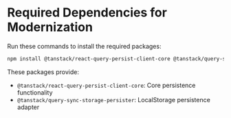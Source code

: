 # Required Dependencies for Modernization

Run these commands to install the required packages:

```bash
npm install @tanstack/react-query-persist-client-core @tanstack/query-sync-storage-persister
```

These packages provide:
- `@tanstack/react-query-persist-client-core`: Core persistence functionality
- `@tanstack/query-sync-storage-persister`: LocalStorage persistence adapter
